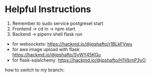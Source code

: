 # Helpful Instructions
1. Remember to sudo service postgresel start
2. Frontend -> cd in -> npm start
3. Backend -> pipenv shell flask run

- for websockets: https://hackmd.io/@jpshafto/r1BLkFVwu
- for aws image upload with flask: https://hackmd.io/@jpshafto/SyWY45KGu
- for flask-sqlalchemy: https://hackmd.io/@jpshafto/H1VbmP3yO

how to switch to my branch:
<!-- git checkout stephen -->

